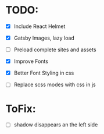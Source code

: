 # TODO: 
- [x]  Include React Helmet
- [x]  Gatsby Images, lazy load
- [ ]  Preload complete sites and assets
- [x]  Improve Fonts
- [x]  Better Font Styling in css
- [ ]  Replace scss modes with css in js


# ToFix: 
-[ ]   shadow disappears an the left side
